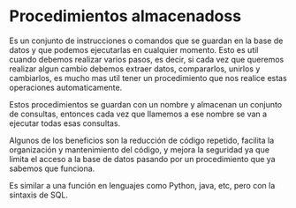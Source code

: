 # Procedimientos almacenadoss

Es un conjunto de instrucciones o comandos que se guardan en la base de datos y que podemos ejecutarlas en cualquier momento. Esto es util cuando debemos realizar varios pasos, es decir, si cada vez que queremos realizar algun cambio debemos extraer datos, compararlos, unirlos y cambiarlos, es mucho mas util tener un procedimiento que nos realice estas operaciones automaticamente.

Estos procedimientos se guardan con un nombre y almacenan un conjunto de consultas, entonces cada vez que llamemos a ese nombre se van a ejecutar todas esas consultas.

Algunos de los beneficios son la reducción de código repetido, facilita la organización y mantenimiento del código, y mejora la seguridad ya que limita el acceso a la base de datos pasando por un procedimiento que ya sabemos que funciona.

Es similar a una función en lenguajes como Python, java, etc, pero con la sintaxis de SQL.